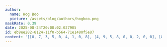 ```yaml
---
author:
  name: Hog Boo
  picture: /assets/blog/authors/hogboo.png
maskRate: 0.39
date: 2025-08-24T20:00:02.027905
id: eb9ee282-8124-11f0-b564-71e1480f5e87
content: '[[0, 7, 3, 5, 0, 4, 1, 0, 8], [4, 9, 5, 8, 0, 0, 2, 0, 0], [8, 1, 6, 7, 2, 3, 9, 4, 5], [3, 0, 1, 0, 4, 0, 5, 8, 0], [0, 4, 0, 1, 7, 8, 3, 9, 0], [7, 0, 0, 0, 6, 0, 4, 0, 2], [9, 0, 0, 4, 0, 2, 6, 3, 0], [0, 2, 4, 0, 3, 7, 8, 0, 9], [0, 0, 8, 9, 0, 1, 7, 0, 0]]'
---
```

